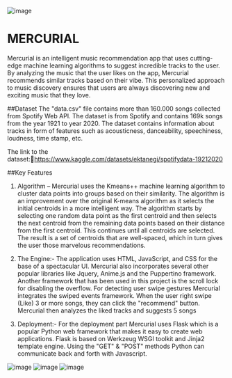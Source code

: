 ![image](https://github.com/user-attachments/assets/46c0118a-c0c7-411d-b155-941e75ee28e6)

# MERCURIAL
Mercurial is an intelligent music recommendation app that uses cutting-edge machine learning algorithms to suggest incredible tracks to the user. By analyzing the music that the user likes on the app, Mercurial recommends similar tracks based on their vibe. This personalized approach to music discovery ensures that users are always discovering new and exciting music that they love.


##Dataset
The "data.csv" file contains more than 160.000 songs collected from Spotify Web API. The dataset is from Spotify and contains 169k songs from the year 1921 to year 2020. The dataset contains information about tracks in form of features such as acousticness, danceability, speechiness, loudness, time stamp, etc.


The link to the dataset:https://www.kaggle.com/datasets/ektanegi/spotifydata-19212020



##Key Features
1. Algorithm –
Mercurial uses the Kmeans++ machine learning algorithm to cluster data points into groups based on their similarity. The algorithm is an improvement over the original K-means algorithm as it selects the initial centroids in a more intelligent way. The algorithm starts by selecting one random data point as the first centroid and then selects the next centroid from the remaining data points based on their distance from the first centroid.
This continues until all centroids are selected. The result is a set of centroids that are well-spaced, which in turn gives the user those marvelous recommendations. 


2. The Engine:-
The application uses HTML, JavaScript, and CSS for the base of a spectacular UI. Mercurial also incorporates several other popular libraries like Jquery, Anime.js and the Puppertino framework. Another framework that has been used in this project is the scroll lock for disabling the overflow. For detecting user swipe gestures Mercurial integrates the swiped events framework. When the user right swipe (Like) 3 or more songs, they can click the "recommend" button. Mercurial then analyzes the liked tracks and suggests 5 songs


3. Deployment:-
For the deployment part Mercurial uses Flask which is a popular Python web framework that makes it easy to create web applications. Flask is based on Werkzeug WSGI toolkit and Jinja2 template engine. Using the "GET" & "POST" methods Python can communicate back and forth with Javascript.


![image](https://github.com/user-attachments/assets/fc5bf6be-252d-4adf-848e-33a78ecc7160)
![image](https://github.com/user-attachments/assets/e9dc4938-967d-4613-b650-4cec3df30bc8)
![image](https://github.com/user-attachments/assets/2d6885fc-b67e-4887-8222-c4f2d9b4b69e)



